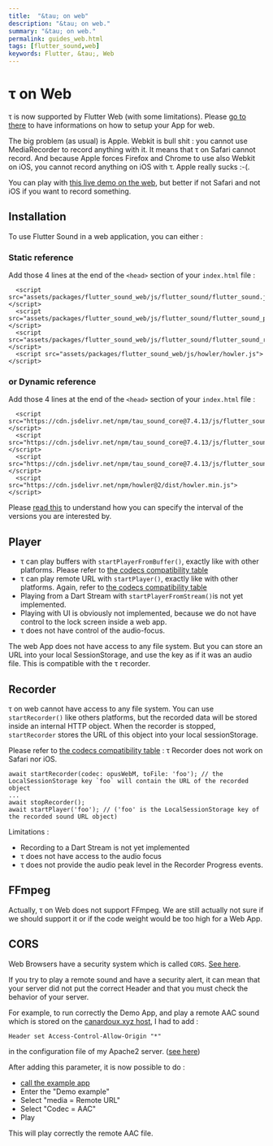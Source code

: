 ```yaml
---
title:  "&tau; on web"
description: "&tau; on web."
summary: "&tau; on web."
permalink: guides_web.html
tags: [flutter_sound,web]
keywords: Flutter, &tau;, Web
---
```

# &tau; on Web

&tau; is now supported by Flutter Web \(with some limitations\). Please [go to there](install.md#flutter-web) to have informations on how to setup your App for web.

The big problem \(as usual\) is Apple. Webkit is bull shit : you cannot use MediaRecorder to record anything with it. It means that &tau; on Safari cannot record. And because Apple forces Firefox and Chrome to use also Webkit on iOS, you cannot record anything on iOS with &tau;. Apple really sucks :-\(.

You can play with [this live demo on the web](pages/flutter-sound/web_example/index.html), but better if not Safari and not iOS if you want to record something.


## Installation

To use Flutter Sound in a web application, you can either :

### Static reference

Add those 4 lines at the end of the `<head>` section of your `index.html` file :

```text
  <script src="assets/packages/flutter_sound_web/js/flutter_sound/flutter_sound.js"></script>
  <script src="assets/packages/flutter_sound_web/js/flutter_sound/flutter_sound_player.js"></script>
  <script src="assets/packages/flutter_sound_web/js/flutter_sound/flutter_sound_recorder.js"></script>
  <script src="assets/packages/flutter_sound_web/js/howler/howler.js"></script>
```

### or Dynamic reference

Add those 4 lines at the end of the `<head>` section of your `index.html` file :

```text
  <script src="https://cdn.jsdelivr.net/npm/tau_sound_core@7.4.13/js/flutter_sound/flutter_sound.min.js"></script>
  <script src="https://cdn.jsdelivr.net/npm/tau_sound_core@7.4.13/js/flutter_sound/flutter_sound_player.min.js"></script>
  <script src="https://cdn.jsdelivr.net/npm/tau_sound_core@7.4.13/js/flutter_sound/flutter_sound_recorder.min.js"></script>
  <script src="https://cdn.jsdelivr.net/npm/howler@2/dist/howler.min.js"></script>
```

Please [read this](https://www.jsdelivr.com/features) to understand how you can specify the interval of the versions you are interested by.


## Player

* &tau; can play buffers with `startPlayerFromBuffer()`, exactly like with other platforms. Please refer to [the codecs compatibility table](guides_codec)
* &tau; can play remote URL with `startPlayer()`, exactly like with other platforms. Again, refer to [the codecs compatibility table](guides_codec)
* Playing from a Dart Stream with `startPlayerFromStream()`is not yet implemented.
* Playing with UI is obviously not implemented, because we do not have control to the lock screen inside a web app.
* &tau; does not have control of the audio-focus.

The web App does not have access to any file system. But you can store an URL into your local SessionStorage, and use the key as if it was an audio file. This is compatible with the &tau; recorder.

## Recorder

&tau; on web cannot have access to any file system. You can use `startRecorder()` like others platforms, but the recorded data will be stored inside an internal HTTP object. When the recorder is stopped, `startRecorder` stores the URL of this object into your local sessionStorage.

Please refer to [the codecs compatibility table](guides_codec) : &tau; Recorder does not work on Safari nor iOS.

```text
await startRecorder(codec: opusWebM, toFile: 'foo'); // the LocalSessionStorage key `foo` will contain the URL of the recorded object
...
await stopRecorder();
await startPlayer('foo'); // ('foo' is the LocalSessionStorage key of the recorded sound URL object)
```

Limitations :

* Recording to a Dart Stream is not yet implemented
* &tau; does not have access to the audio focus
* &tau; does not provide the audio peak level in the Recorder Progress events.

## FFmpeg

Actually, &tau; on Web does not support FFmpeg. We are still actually not sure if we should support it or if the code weight would be too high for a Web App.

## CORS

Web Browsers have a security system which is called `CORS`. [See here](https://developer.mozilla.org/en-US/docs/Web/HTTP/CORS).

If you try to play a remote sound and have a security alert, it can mean that your server did not put the correct Header
and that you must check the behavior of your server.

For example, to run correctly the Demo App, and play a remote AAC sound which is stored on the [canardoux.xyz host](https://www.canardoux.xyz/tau_sound/web_example/sample.aac),
I had to add :
```
Header set Access-Control-Allow-Origin "*"
```
in the configuration file of my Apache2 server.
([see here](https://enable-cors.org/server_apache.html))


After adding this parameter, it is now possible to do :
- [call the example app](https://www.canardoux.xyz/tau_sound/web_example/index.html)
- Enter the "Demo example"
- Select "media = Remote URL"
- Select "Codec = AAC"
- Play

This will play correctly the remote AAC file.